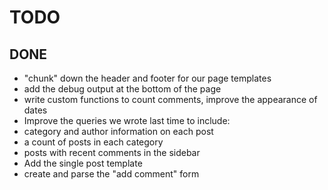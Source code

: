 TODO
====





DONE
----
* "chunk" down the header and footer for our page templates
* add the debug output at the bottom of the page
* write custom functions to count comments, improve the appearance of dates
* Improve the queries we wrote last time to include:
* category and author information on each post
* a count of posts in each category
* posts with recent comments in the sidebar
* Add the single post template
* create and parse the "add comment" form